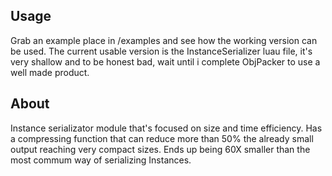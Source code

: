 ## Usage
Grab an example place in /examples and see how the working version can be used.
The current usable version is the InstanceSerializer luau file, it's very shallow and to be honest bad, wait until i complete ObjPacker to use a well made product.

## About
Instance serializator module that's focused on size and time efficiency.
Has a compressing function that can reduce more than 50% the already small output reaching very compact sizes.
Ends up being 60X smaller than the most commum way of serializing Instances.
